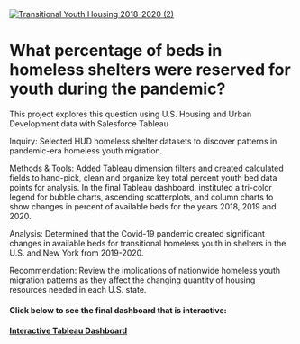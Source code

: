 <!DOCTYPE html>
<html lang="en">
<head>
    <meta charset="UTF-8">
    <meta http-equiv="X-UA-Compatible" content="IE=edge">
    <meta name="viewport" content="width=device-width, initial-scale=1.0">
</head>
    <div class='tableauPlaceholder' id='viz1672770286553' style='position: relative'><noscript><a href='#'><img alt='Transitional Youth Housing 2018-2020 (2) ' src='https:&#47;&#47;public.tableau.com&#47;static&#47;images&#47;Ho&#47;HomelessShelterforTransitionalYouth2018-2020&#47;TransitionalYouthHousing2018-20202&#47;1_rss.png' style='border: none' /></a></noscript><object class='tableauViz'  style='display:none;'><param name='host_url' value='https%3A%2F%2Fpublic.tableau.com%2F' /> <param name='embed_code_version' value='3' /> <param name='site_root' value='' /><param name='name' value='HomelessShelterforTransitionalYouth2018-2020&#47;TransitionalYouthHousing2018-20202' /><param name='tabs' value='no' /><param name='toolbar' value='yes' /><param name='static_image' value='https:&#47;&#47;public.tableau.com&#47;static&#47;images&#47;Ho&#47;HomelessShelterforTransitionalYouth2018-2020&#47;TransitionalYouthHousing2018-20202&#47;1.png' /> <param name='animate_transition' value='yes' /><param name='display_static_image' value='yes' /><param name='display_spinner' value='yes' /><param name='display_overlay' value='yes' /><param name='display_count' value='yes' /><param name='language' value='en-US' /></object></div>                
    <h1> What percentage of beds in homeless shelters were reserved for youth during the pandemic? </h1>
        <p> This project explores this question using U.S. Housing and Urban Development data with Salesforce Tableau </p>
        <p> Inquiry: Selected HUD homeless shelter datasets to discover patterns in pandemic-era homeless youth migration.</p> 
        <p> Methods & Tools: Added Tableau dimension filters and created calculated fields to hand-pick, clean and organize key total percent youth         bed data points for analysis. In the final Tableau dashboard, instituted a tri-color legend for bubble charts, ascending scatterplots, and 
        column charts to show changes in percent of available beds for the years 2018, 2019 and 2020.</p>
        <p> Analysis: Determined that the Covid-19 pandemic created significant changes in available beds for transitional homeless youth in    
            shelters in the U.S. and New York from 2019-2020.</p>
        <p> Recommendation: Review the implications of nationwide homeless youth migration patterns as they affect the changing quantity of housing 
            resources needed in each U.S. state.  
        </p>
<h4> Click below to see the final dashboard that is interactive: <h4> 
<a href = "https://public.tableau.com/views/HomelessShelterforTransitionalYouth2018-2020/TransitionalYouthHousing2018-20202?:language=en-US&:display_count=n&:origin=viz_share_link"> Interactive Tableau Dashboard </a>     
</body>
       
</html> 

